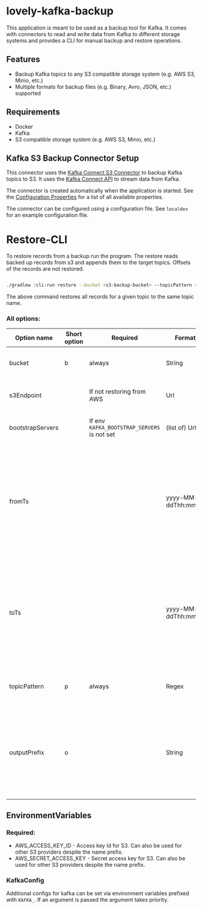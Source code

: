 # lovely-kafka-backup

This application is meant to be used as a backup tool for Kafka. It comes with connectors to read and write data from
Kafka to different storage systems and provides a CLI for manual backup and restore operations.

## Features

- Backup Kafka topics to any S3 compatible storage system (e.g. AWS S3, Minio, etc.)
- Multiple formats for backup files (e.g. Binary, Avro, JSON, etc.) supported

## Requirements

- Docker
- Kafka
- S3 compatible storage system (e.g. AWS S3, Minio, etc.)

## Kafka S3 Backup Connector Setup

This connector uses the [Kafka Connect S3 Connector](https://docs.confluent.io/kafka-connectors/s3-sink/current/overview.html)
to backup Kafka topics to S3. It uses the [Kafka Connect API](https://kafka.apache.org/documentation/#connect) to
stream data from Kafka.

The connector is created automatically when the application is started. See the [Configuration Properties](https://docs.confluent.io/kafka-connectors/s3-sink/current/overview.html#configuration-properties)
for a list of all available properties.

The connector can be configured using a configuration file. See `localdev` for an example configuration file.

# Restore-CLI

To restore records from a backup run the program. The restore reads backed up records from s3 and appends them to the
target topics. Offsets of the records are not restored.

```bash

./gradlew :cli:run restore --bucket <s3-backup-bucket> --topicPattern <topicPattern>

```

The above command restores all records for a given topic to the same topic name.

### All options:

| Option name        | Short option | Required                                    | Format              | Description                                                                                                                      |
|--------------------|--------------|---------------------------------------------|---------------------|----------------------------------------------------------------------------------------------------------------------------------|
| bucket             | b            | always                                      | String              | Bucket in which the backup is stored                                                                                             |
| s3Endpoint         |              | If not restoring from AWS                   | Url                 | Endpoint for S3 backup storage                                                                                                   |
| bootstrapServers   |              | If env `KAFKA_BOOTSTRAP_SERVERS` is not set | (list of) Urls      | Kafka cluster to restore the backup to                                                                                           |
| fromTs             |              |                                             | yyyy-MM-ddThh:mm:ss | Start time of records to restore, if not set records from earliest available are restored. NOTE: times are always treated as UTC |
| toTs               |              |                                             | yyyy-MM-ddThh:mm:ss | End time of records to restore, if not set records to latest available are restored. NOTE: times are always treated as UTC       |
| topicPattern       | p            | always                                      | Regex               | Pattern for topic names restored to restore                                                                                      |
| outputPrefix       | o            |                                             | String              | Records are restored to their original topic, if this is set they are restored to the topic with the prefix                      |

## EnvironmentVariables

### Required:
- AWS_ACCESS_KEY_ID     - Access key Id for S3. Can also be used for other S3 providers despite the name prefix.
- AWS_SECRET_ACCESS_KEY - Secret access key for S3. Can also be used for other S3 providers despite the name prefix.

### KafkaConfig

Additional configs for kafka can be set via environment variables prefixed with `KAFKA_`. If an argument is passed the
argument takes priority.
